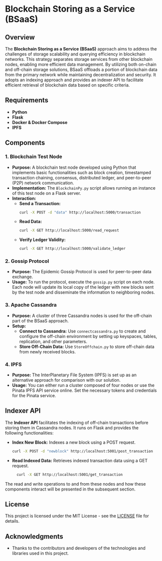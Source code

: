 # Blockchain Storing as a Service (BSaaS)

## Overview

The **Blockchain Storing as a Service (BSaaS)** approach aims to address the challenges of storage scalability and querying efficiency in blockchain networks. This strategy separates storage services from other blockchain nodes, enabling more efficient data management. By utilizing both on-chain and off-chain storage solutions, BSaaS offloads a portion of blockchain data from the primary network while maintaining decentralization and security. It adopts an indexing approach and provides an indexer API to facilitate efficient retrieval of blockchain data based on specific criteria.

## Requirements

- **Python**
- **Flask**
- **Docker & Docker Compose**
- **IPFS**

## Components

### 1. Blockchain Test Node

- **Purpose:** A blockchain test node developed using Python that implements basic functionalities such as block creation, timestamped transaction chaining, consensus, distributed ledger, and peer-to-peer (P2P) network communication.
- **Implementation:** The `BlockchainPy.py` script allows running an instance of this test node on a Flask server.
- **Interaction:**
  - **Send a Transaction:**
    ```bash
    curl -X POST -d "data" http://localhost:5000/transaction
    ```
  - **Read Data:**
    ```bash
    curl -X GET http://localhost:5000/read_request
    ```
  - **Verify Ledger Validity:**
    ```bash
    curl -X GET http://localhost:5000/validate_ledger
    ```

### 2. Gossip Protocol

- **Purpose:** The Epidemic Gossip Protocol is used for peer-to-peer data exchange.
- **Usage:** To run the protocol, execute the `gossip.py` script on each node. Each node will update its local copy of the ledger with new blocks sent by the test node and disseminate the information to neighboring nodes.

### 3. Apache Cassandra

- **Purpose:** A cluster of three Cassandra nodes is used for the off-chain part of the BSaaS approach.
- **Setup:**
  - **Connect to Cassandra:** Use `connectcassandra.py` to create and configure the off-chain environment by setting up keyspaces, tables, replication, and other parameters.
  - **Store Off-Chain Data:** Use `StoreOffchain.py` to store off-chain data from newly received blocks.

### 4. IPFS

- **Purpose:** The InterPlanetary File System (IPFS) is set up as an alternative approach for comparison with our solution.
- **Usage:** You can either run a cluster composed of four nodes or use the Pinata IPFS API service online. Set the necessary tokens and credentials for the Pinata service.


## Indexer API

The **Indexer API** facilitates the indexing of off-chain transactions before storing them in Cassandra nodes. It runs on Flask and provides the following functionalities:

- **Index New Block:** Indexes a new block using a POST request.
  ```bash
  curl -X POST -d "newblock" http://localhost:5001/post_transaction
  ```

- **Read Indexed Data:** Retrieves indexed transaction data using a GET request.
 
  ```bash
    curl -X GET http://localhost:5001/get_transaction
  ```




The read and write operations to and from these nodes and how these components interact will be presented in the subsequent section.

## License

This project is licensed under the MIT License - see the [LICENSE](LICENSE) file for details.

## Acknowledgments

- Thanks to the contributors and developers of the technologies and libraries used in this project.
